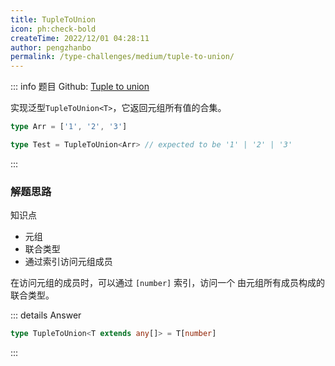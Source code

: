 ```yaml
---
title: TupleToUnion
icon: ph:check-bold
createTime: 2022/12/01 04:28:11
author: pengzhanbo
permalink: /type-challenges/medium/tuple-to-union/
---
```


::: info 题目
Github: [Tuple to union](https://github.com/type-challenges/type-challenges/blob/main/questions/00010-medium-tuple-to-union/)

实现泛型`TupleToUnion<T>`，它返回元组所有值的合集。

```ts
type Arr = ['1', '2', '3']

type Test = TupleToUnion<Arr> // expected to be '1' | '2' | '3'
```

:::

### 解题思路

知识点

- 元组
- 联合类型
- 通过索引访问元组成员

在访问元组的成员时，可以通过 `[number]` 索引，访问一个 由元组所有成员构成的联合类型。

::: details Answer

```ts
type TupleToUnion<T extends any[]> = T[number]
```

:::

